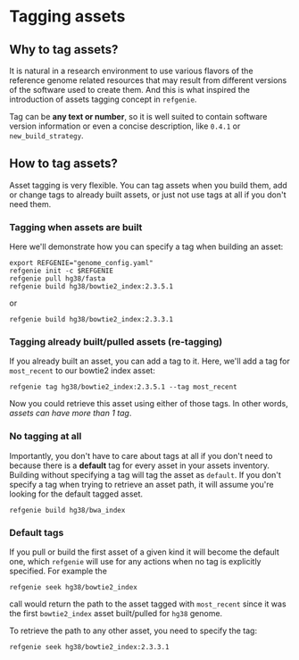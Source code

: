 # Tagging assets

## Why to tag assets?
It is natural in a research environment to use various flavors of the reference genome related resources that may result from different versions of the software used to create them. And this is what inspired the introduction of assets tagging concept in `refgenie`.

Tag can be **any text or number**, so it is well suited to contain software version information or even a concise description, like `0.4.1` or `new_build_strategy`.

## How to tag assets?

Asset tagging is very flexible. You can tag assets when you build them, add or change tags to already built assets, or just not use tags at all if you don't need them.

### Tagging when assets are built

Here we'll demonstrate how you can specify a tag when building an asset:

```console
export REFGENIE="genome_config.yaml"
refgenie init -c $REFGENIE 
refgenie pull hg38/fasta
refgenie build hg38/bowtie2_index:2.3.5.1
```
or
```console
refgenie build hg38/bowtie2_index:2.3.3.1
```

### Tagging already built/pulled assets (re-tagging)

If you already built an asset, you can add a tag to it. Here, we'll add a tag for `most_recent` to our bowtie2 index asset:


```console
refgenie tag hg38/bowtie2_index:2.3.5.1 --tag most_recent
```

Now you could retrieve this asset using either of those tags. In other words, *assets can have more than 1 tag*.

### No tagging at all

Importantly, you don't have to care about tags at all if you don't need to because there is a **default** tag for every asset in your assets inventory. Building without specifying a tag will tag the asset as `default`. If you don't specify a tag when trying to retrieve an asset path, it will assume you're looking for the default tagged asset.

```console
refgenie build hg38/bwa_index
```

### Default tags

If you pull or build the first asset of a given kind it will become the default one, which `refgenie` will use for any actions when no tag is explicitly specified. For example the

```console
refgenie seek hg38/bowtie2_index 
```

call would return the path to the asset tagged with `most_recent` since it was the first `bowtie2_index` asset built/pulled for `hg38` genome.

To retrieve the path to any other asset, you need to specify the tag:

```console
refgenie seek hg38/bowtie2_index:2.3.3.1 
``` 